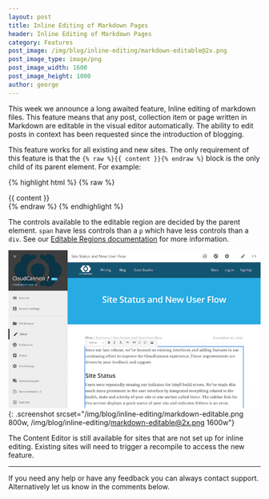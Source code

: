 ```yaml
---
layout: post
title: Inline Editing of Markdown Pages
header: Inline Editing of Markdown Pages
category: Features
post_image: /img/blog/inline-editing/markdown-editable@2x.png
post_image_type: image/png
post_image_width: 1600
post_image_height: 1000
author: george
---
```


This week we announce a long awaited feature, Inline editing of markdown files. This feature means that any post, collection item or page written in Markdown are editable in the visual editor automatically. The ability to edit posts in context has been requested since the introduction of blogging.

This feature works for all existing and new sites. The only requirement of this feature is that the `{% raw %}{{ content }}{% endraw %}` block is the only child of its parent element. For example:


{% highlight html %}
{% raw %}
<div>{{ content }}</div>
{% endraw %}
{% endhighlight %}

The controls available to the editable region are decided by the parent element. `span` have less controls than a `p` which have less controls than a `div`. See our [Editable Regions documentation](https://docs.cloudcannon.com/editing/editable-regions/) for more information.

![CloudCannon inline editing of our blog](/img/blog/inline-editing/markdown-editable.png){: .screenshot srcset="/img/blog/inline-editing/markdown-editable.png 800w, /img/blog/inline-editing/markdown-editable@2x.png 1600w"}


The Content Editor is still available for sites that are not set up for inline editing. Existing sites will need to trigger a recompile to access the new feature.

---

If you need any help or have any feedback you can always contact support.
Alternatively let us know in the comments below.
